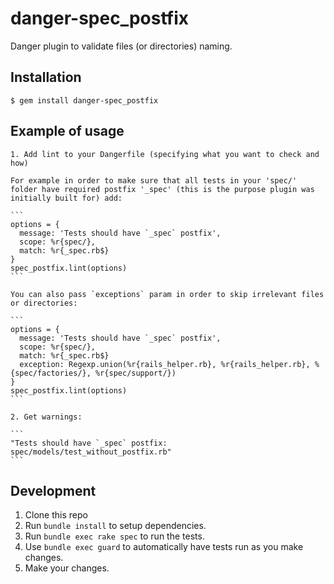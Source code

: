 # danger-spec_postfix

Danger plugin to validate files (or directories) naming.

## Installation

    $ gem install danger-spec_postfix

## Example of usage

    1. Add lint to your Dangerfile (specifying what you want to check and how)

    For example in order to make sure that all tests in your 'spec/' folder have required postfix '_spec' (this is the purpose plugin was initially built for) add:

    ```
    options = {
      message: 'Tests should have `_spec` postfix',
      scope: %r{spec/},
      match: %r{_spec.rb$}
    }
    spec_postfix.lint(options)
    ```

    You can also pass `exceptions` param in order to skip irrelevant files or directories:

    ```
    options = {
      message: 'Tests should have `_spec` postfix',
      scope: %r{spec/},
      match: %r{_spec.rb$}
      exception: Regexp.union(%r{rails_helper.rb}, %r{rails_helper.rb}, %{spec/factories/}, %r{spec/support/})
    }
    spec_postfix.lint(options)
    ```

    2. Get warnings:

    ```
    "Tests should have `_spec` postfix: spec/models/test_without_postfix.rb"
    ```

## Development

1. Clone this repo
2. Run `bundle install` to setup dependencies.
3. Run `bundle exec rake spec` to run the tests.
4. Use `bundle exec guard` to automatically have tests run as you make changes.
5. Make your changes.
